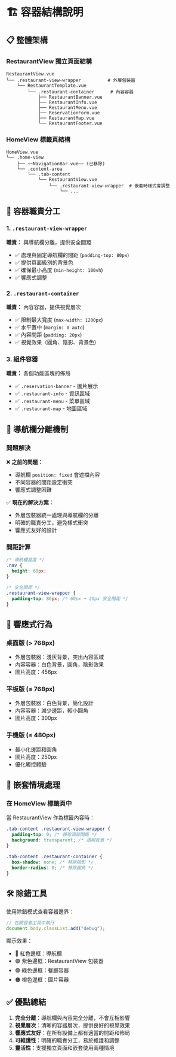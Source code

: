 # 🏗️ 容器結構說明

## 📋 整體架構

### RestaurantView 獨立頁面結構

```
RestaurantView.vue
└── .restaurant-view-wrapper          # 外層包裝器
    └── RestaurantTemplate.vue
        └── .restaurant-container      # 內容容器
            ├── RestaurantBanner.vue
            ├── RestaurantInfo.vue
            ├── RestaurantMenu.vue
            ├── ReservationForm.vue
            ├── RestaurantMap.vue
            └── RestaurantFooter.vue
```

### HomeView 標籤頁結構

```
HomeView.vue
└── .home-view
    ├── ~~NavigationBar.vue~~ (已移除)
    └── .content-area
        └── .tab-content
            └── RestaurantView.vue
                └── .restaurant-view-wrapper  # 嵌套時樣式會調整
                    └── ...
```

## 🎯 容器職責分工

### 1. `.restaurant-view-wrapper`

**職責：** 與導航欄分離，提供安全間距

- ✅ 處理與固定導航欄的間距 (`padding-top: 80px`)
- ✅ 提供頁面級別的背景色
- ✅ 確保最小高度 (`min-height: 100vh`)
- ✅ 響應式調整

### 2. `.restaurant-container`

**職責：** 內容容器，提供視覺層次

- ✅ 限制最大寬度 (`max-width: 1200px`)
- ✅ 水平置中 (`margin: 0 auto`)
- ✅ 內容間距 (`padding: 20px`)
- ✅ 視覺效果（圓角、陰影、背景色）

### 3. 組件容器

**職責：** 各個功能區塊的佈局

- ✅ `.reservation-banner` - 圖片展示
- ✅ `.restaurant-info` - 資訊區域
- ✅ `.restaurant-menu` - 菜單區域
- ✅ `.restaurant-map` - 地圖區域

## 🔧 導航欄分離機制

### 問題解決

❌ **之前的問題：**

- 導航欄 `position: fixed` 會遮擋內容
- 不同容器的間距設定衝突
- 響應式調整困難

✅ **現在的解決方案：**

- 外層包裝器統一處理與導航欄的分離
- 明確的職責分工，避免樣式衝突
- 響應式友好的設計

### 間距計算

```css
/* 導航欄高度 */
.nav {
  height: 60px;
}

/* 安全間距 */
.restaurant-view-wrapper {
  padding-top: 80px; /* 60px + 20px 安全間距 */
}
```

## 📱 響應式行為

### 桌面版 (> 768px)

- 外層包裝器：淺灰背景，突出內容區域
- 內容容器：白色背景，圓角，陰影效果
- 圖片高度：456px

### 平板版 (≤ 768px)

- 外層包裝器：白色背景，簡化設計
- 內容容器：減少邊距，較小圓角
- 圖片高度：300px

### 手機版 (≤ 480px)

- 最小化邊距和圓角
- 圖片高度：250px
- 優化觸控體驗

## 🎨 嵌套情境處理

### 在 HomeView 標籤頁中

當 RestaurantView 作為標籤內容時：

```css
.tab-content .restaurant-view-wrapper {
  padding-top: 0; /* 移除頂部間距 */
  background: transparent; /* 透明背景 */
}

.tab-content .restaurant-container {
  box-shadow: none; /* 移除陰影 */
  border-radius: 0; /* 移除圓角 */
}
```

## 🛠️ 除錯工具

使用除錯模式查看容器邊界：

```javascript
// 在開發者工具中執行
document.body.classList.add("debug");
```

顯示效果：

- 🔴 紅色邊框：導航欄
- 🟣 紫色邊框：RestaurantView 包裝器
- 🟢 綠色邊框：餐廳容器
- 🟠 橙色邊框：圖片容器

## ✅ 優點總結

1. **完全分離**：導航欄與內容完全分離，不會互相影響
2. **視覺層次**：清晰的容器層次，提供良好的視覺效果
3. **響應式友好**：在所有設備上都有適當的間距和佈局
4. **可維護性**：明確的職責分工，易於維護和調整
5. **靈活性**：支援獨立頁面和嵌套使用兩種情境
